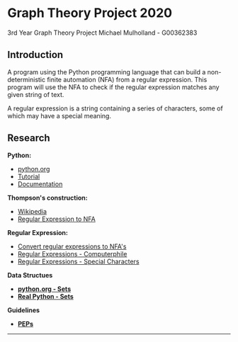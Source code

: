 # Graph Theory Project 2020
3rd Year Graph Theory Project
Michael Mulholland - G00362383

## Introduction
<p>A program using the Python programming language that can build a non-deterministic finite automation (NFA) from a regular expression. This program will use the NFA to check if the regular expression matches any given string of text.<p>
  
<p>A regular expression is a string containing a series of characters, some of which may have a special meaning. <p>

## Research

<b>Python:</b>
* [python.org](https://www.python.org/)
* [Tutorial](https://www.youtube.com/watch?v=rfscVS0vtbw)
* [Documentation](https://docs.python.org/3.8/index.html)

<b>Thompson's construction:</b>
* [Wikipedia](https://en.wikipedia.org/wiki/Thompson's_construction)
* [Regular Expression to NFA](https://www.youtube.com/watch?v=RYNN-tb9WxI)

<b>Regular Expression:</b>
* [Convert regular expressions to NFA's](https://cyberzhg.github.io/toolbox/regex2nfa?regex=YSti)
* [Regular Expressions - Computerphile](https://www.youtube.com/watch?v=528Jc3q86F8)
* [Regular Expressions - Special Characters](http://www.fon.hum.uva.nl/praat/manual/Regular_expressions_1__Special_characters.html)

<b>Data Structues<b>
* [python.org - Sets](https://docs.python.org/3.8/library/stdtypes.html#set-types-set-frozenset)
* [Real Python - Sets](https://realpython.com/python-sets/)
  
<b>Guidelines<b>
* [PEPs](https://www.python.org/dev/peps/)
***

<br>
